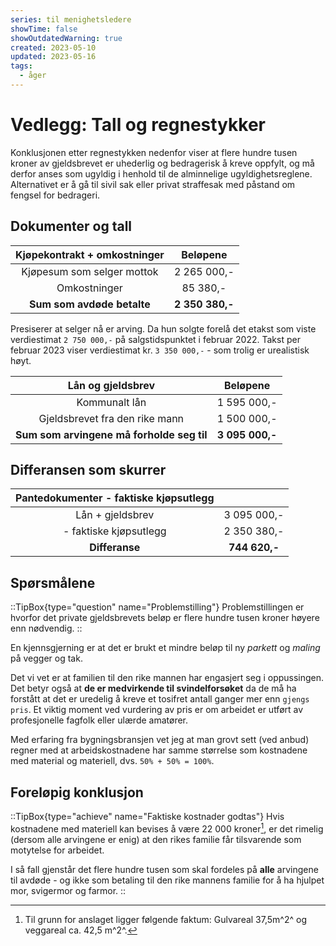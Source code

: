 ```yaml
---
series: til menighetsledere
showTime: false
showOutdatedWarning: true
created: 2023-05-10
updated: 2023-05-16
tags:
  - åger
---
```


# Vedlegg: Tall og regnestykker
Konklusjonen etter regnestykken nedenfor viser at flere hundre tusen kroner av gjeldsbrevet er uhederlig og bedragerisk å kreve oppfylt, og må derfor anses som ugyldig i henhold til de alminnelige ugyldighetsreglene. Alternativet er å gå til sivil sak eller privat straffesak med påstand om fengsel for bedrageri.

## Dokumenter og tall

| Kjøpekontrakt + omkostninger | Beløpene | 
| :---: | :---: | 
| Kjøpesum som selger mottok | 2 265 000,- |
| Omkostninger  | 85 380,- | 
| **Sum som avdøde betalte** | **2 350 380,-** | 

Presiserer at selger nå er arving. Da hun solgte forelå det etakst som viste verdiestimat `2 750 000,-` på salgstidspunktet i februar 2022. Takst per februar 2023 viser verdiestimat kr. `3 350 000,-` - som trolig er urealistisk høyt.

| Lån og gjeldsbrev | Beløpene | 
| :---: | :---: | 
| Kommunalt lån      | 1 595 000,- |
| Gjeldsbrevet fra den rike mann | 1 500 000,- | 
| **Sum som arvingene må forholde seg til** | **3 095 000,-** | 

## Differansen som skurrer
| Pantedokumenter - faktiske kjøpsutlegg |  | 
| :---: | :---: | 
| Lån + gjeldsbrev      | 3 095 000,- |
| - faktiske kjøpsutlegg  | 2 350 380,- | 
| **Differanse** | **744 620,-** | 

## Spørsmålene
::TipBox{type="question" name="Problemstilling"}
Problemstillingen er hvorfor det private gjeldsbrevets beløp er flere hundre tusen kroner høyere enn nødvendig.
::

En kjennsgjerning er at det er brukt et mindre beløp til ny _parkett_ og _maling_ på vegger og tak.

Det vi vet er at familien til den rike mannen har engasjert seg i oppussingen. Det betyr også at **de er medvirkende til svindelforsøket** da de må ha forstått at det er uredelig å kreve et tosifret antall ganger mer enn `gjengs pris`. Et viktig moment ved vurdering av pris er om arbeidet er utført av profesjonelle fagfolk eller ulærde amatører.

Med erfaring fra bygningsbransjen vet jeg at man grovt sett (ved anbud) regner med at arbeidskostnadene har samme størrelse som kostnadene med material og materiell, dvs. `50% + 50% = 100%`.

## Foreløpig konklusjon
::TipBox{type="achieve" name="Faktiske kostnader godtas"}
Hvis kostnadene med materiell kan bevises å være 22 000 kroner[^2], er det rimelig (dersom alle arvingene er enig) at den rikes familie får tilsvarende som motytelse for arbeidet. 

I så fall gjenstår det flere hundre tusen som skal fordeles på **alle** arvingene til avdøde - og ikke som betaling til den rike mannens familie for å ha hjulpet mor, svigermor og farmor.
::

[^1]: For tiden er det bruksforbud på verandaer i sameiet og det foreligger risiko for extrakostnader på veranda på ca. kr. `500 000,-` for hver enkelt bolig i sameiet.
[^2]: Til grunn for anslaget ligger følgende faktum: Gulvareal 37,5m^2^ og veggareal ca. 42,5 m^2^.
[^3]: [Kilde: Jusleksikon.no](https://jusleksikon.no/wiki/%C3%85ger){:target="_blank"}